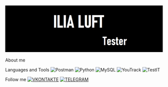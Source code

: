 ![Header](https://github.com/IliaLuft/IliaLuft/blob/main/assets/ILIALUFTPNG.jpg)

About me

Languages and Tools
![Postman](https://img.shields.io/badge/-Postman-000?style=for-the-badge&logo=Postman&logoColor=FF7F50) ![Python](https://img.shields.io/badge/-Python-000?style=for-the-badge&logo=Python&logoColor=039BES) ![MySQL](https://img.shields.io/badge/-MySQL-000?style=for-the-badge&logo=MySQL&logoColor=1565C0) ![YouTrack](https://img.shields.io/badge/-YouTrack-000?style=for-the-badge&logo=YouTrack&logoColor=FF80AB) ![TestIT](https://img.shields.io/badge/-TestIT-000?style=for-the-badge&logo=TestIT&logoColor=3E77B6)



Follow me
[![VKONTAKTE](https://img.shields.io/badge/-VKONTAKTE-000?style=for-the-badge&logo=VKONTAKTE&logoColor=0077FF)](https://vk.com/id_luft_ilia) [![TELEGRAM](https://img.shields.io/badge/-TELEGRAM-000?style=for-the-badge&logo=TELEGRAM&logoColor=0088CC)](https://t.me/ilialuft)